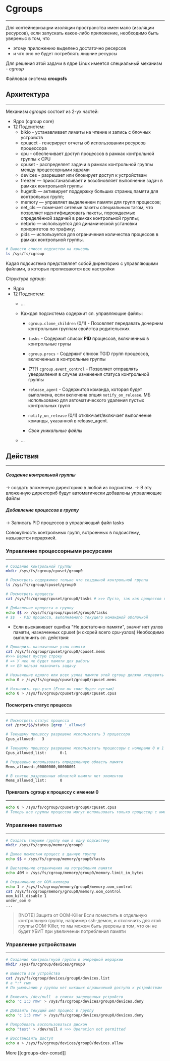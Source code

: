 # Cgroups
---
Для контейнеризации изоляции пространства имен мало (изоляции ресурсов), если запускать какое-либо приложение, необходимо быть увереныс в том, что 
- этому приложению выделено достаточно ресерсов 
- и что оно не будет потреблять лишние ресурсы

Для решения этой задачи в ядре Linux имеется специальный механизм - *cgroup*

Файловая система **croupsfs**

## Архитектура
---
Механизм *cgroups* состоит из 2-ух частей:
- Ядро (cgroup core)
- 12 Подсистем:
  - blkio - устанавливает лимиты на чтение и запись с блочных устройств
  - cpuacct - генерирует отчеты об использовании ресурсов процессора
  - cpu - обеспечивает доступ процессов в рамках контрольной группы к CPU
  - cpuset - распределяет задачи в рамках контрольной группы между процессорными ядрами
  - devices - разрешает или блокирует доступ к устройствам
  - freezer — приостанавливает и возобновляет выполнение задач в рамках контрольной группы
  - hugetlb — активирует поддержку больших страниц памяти для контрольных групп;
  - memory — управляет выделением памяти для групп процессов;
  - net_cls — помечает сетевые пакеты специальным тэгом, что позволяет идентифицировать пакеты, порождаемые определённой задачей в рамках контрольной группы;
  - netprio — используется для динамической установки приоритетов по трафику;
  - pids — используется для ограничения количества процессов в рамках контрольной группы.

```bash
# Вывести список подсистем на консоль
ls /sys/fs/cgroup
```

Кадая подсистема представляет собой директорию с управляющими файлами, в которых прописваются все настройки

Структура *cgroup*:
- Ядро
- 12 Подсистем:
  - ...

  - Каждая подсистема содержит сл. управляющие файлы:

    - `cgroup.clone_children` (0/1) - Позовляет передавать дочерним контрольным группам свойства родительских

    - `tasks` - Содержит список **PID** процессов, включенных в контрольные групы 

    - `cgroup.procs` - Содержит список TGID групп процессов, включенных в контрольные группы

    - (???) `cgroup.event_control` - Позволяет отправлять уведомления в случае изменения статуса контрольной группы
    
    - `release_agent` - Содержится команда, которая будет выполнена, если включена опция `notify_on_release`. МБ использовано для автоматического удаления пустых контрольных групп

    - `notify_on_release` (0/1) отключает/включает выполнение команды, указанной в release_agent.

    - *Свои уникальные файлы*

  - ...

## Действия
---
##### Создание контрольной группы
-> создать вложенную директорию в любой из подсистем.
-> В эту вложенную директориб будут автоматически добавлены управляющие файлы

##### Добавление процессов в группу
-> Записать PID процессов в управляющий файл tasks

Совокупность контрольных групп, встроенных в подсистему, называется иерархией.

### Управление процессорными ресурсами
---
```bash
# Создание контрольной группы
mkdir /sys/fs/cgroup/cpuset/group0

# Посмотреть содержимое только что созданной контрольной группы
ls /sys/fs/cgroup/cpuset/group0

# Посмотреть процессы
cat /sys/fs/cgroup/cpuset/group0/tasks # >>> Пусто, так как процессов все еще нет

# Добавление процесса в группу
echo $$ >> /sys/fs/cgroup/cpuset/group0/tasks
# $$  - PID процесса, выполняемого текущего командной оболочкой
```
- Если выскакивает ошибка "Не достаточно памяти", значит нет узлов памяти,  назначенных cpuset (и скорей всего cpu-узлов)
Необходимо выполниить сл. действия:
```bash
# Проверить назначенные узлы памяти
cat /sys/fs/cgroup/cpuset/group0/cpuset.mems
#>>> Вернет пустую строку
# => У нее не будет памяти для работы
# => Ей нельзя назначить задачу

# Назначение одного или всех узлов памяти этой cgroup должно исправить это
echo 0 > /sys/fs/cgroup/cpuset/group0/cpuset.mems

# Назначить cpu-узел (Если он тоже будет пустым)
echo 0 > /sys/fs/cgroup/cpuset/group0/cpuset.cpus
```


#### Посмотреть статус процесса
---
```bash
# Посмотреть статус процесса
cat /proc/$$/status |grep '_allowed'

# Текущему процессу разрешено использовать 3 процессора
Cpus_allowed:   3 

# Текушему процессу разрешено использовать процессоры с номерами 0 и 1
Cpus_allowed_list:      0-1

# Разрешено использовать определенную область памяти
Mems_allowed:,00000000,00000001

# В списке разрешенных областей памяти нет элементов
Mems_allowed_list:      0
```

#### Привязать cgroup к процессу с именем 0
---
```bash
echo 0 > /sys/fs/cgroup/cpuset/group0/cpuset.cpus
# Теперь все группы процессов могут использовать только процессор с именем 0
``````

### Управление памятью
---
```bash
# Создать такуюже группу еще в одну подсистему
mkdir /sys/fs/cgroup/memory/group0

# Далее поместим процесс в данную группу
echo $$ > /sys/fs/cgroup/memory/group0/tasks

# Выставление ограничения на потребления памяти
echo 40M > /sys/fs/cgroup/memory/group0/memory.limit_in_bytes

# Ограничение от OOM-киллера
echo 1 > /sys/fs/cgroup/memory/group0/memory.oom_control
cat /sys/fs/cgroup/memory/group0/memory.oom_control
oom_kill_disable 1
under_oom 0
...
```
> [!NOTE] Защита от OOM-Killer
> Если поместить в отдельную контрольную группу, например ssh-демон, и отключить для этой группы OOM-Killer, то мы можем быть уверены в том, что он не будет УБИТ при увеличении потребления памяти

### Управление устройствами
---
```bash
# Создание контрольгнуой группы в очередной иерархии
mkdir /sys/fs/cgroup/devices/group0

# Вывести все устройства
cat /sys/fs/cgroup/devices/group0/devices.list
# a *:* rwm 
# По умолчанию у группы нет никаких ограничений доступа к устройствам

# Включить /dev/null  в список запрещенных устройств
echo 'c 1:3 rmw' > /sys/fs/cgroup/devices/group0/devices.deny

# Добавить текущий шел процесс в группу
echo 'c 1:3 rmw' > /sys/fs/cgroup/devices/group0/devices.deny

# Попробовать воспользоваться диском
echo "test" > /dev/null # >>> Operation not permitted

# Восстановить доступ
echo a > /sys/fs/cgroup/devices/group0/devices.allow
```
More [[cgroups-dev-consd]]
